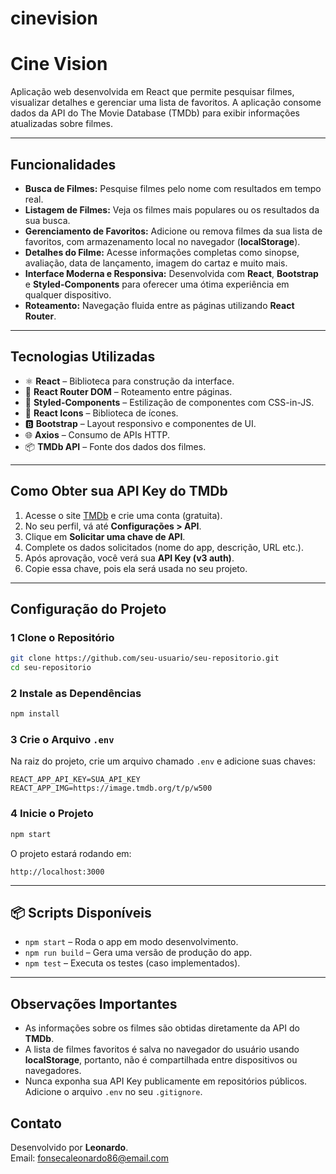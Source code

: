 # cinevision

# Cine Vision

Aplicação web desenvolvida em React que permite pesquisar filmes, visualizar detalhes e gerenciar uma lista de favoritos. A aplicação consome dados da API do The Movie Database (TMDb) para exibir informações atualizadas sobre filmes.

---

## Funcionalidades

- **Busca de Filmes:** Pesquise filmes pelo nome com resultados em tempo real.
-  **Listagem de Filmes:** Veja os filmes mais populares ou os resultados da sua busca.
-  **Gerenciamento de Favoritos:** Adicione ou remova filmes da sua lista de favoritos, com armazenamento local no navegador (**localStorage**).
-  **Detalhes do Filme:** Acesse informações completas como sinopse, avaliação, data de lançamento, imagem do cartaz e muito mais.
-  **Interface Moderna e Responsiva:** Desenvolvida com **React**, **Bootstrap** e **Styled-Components** para oferecer uma ótima experiência em qualquer dispositivo.
-  **Roteamento:** Navegação fluida entre as páginas utilizando **React Router**.

---

##  Tecnologias Utilizadas

- ⚛️ **React** – Biblioteca para construção da interface.
- 🔗 **React Router DOM** – Roteamento entre páginas.
- 🎨 **Styled-Components** – Estilização de componentes com CSS-in-JS.
- 🎥 **React Icons** – Biblioteca de ícones.
- 🅱️ **Bootstrap** – Layout responsivo e componentes de UI.
- 🌐 **Axios** – Consumo de APIs HTTP.
- 📦 **TMDb API** – Fonte dos dados dos filmes.

---

## Como Obter sua API Key do TMDb 

1. Acesse o site [TMDb](https://www.themoviedb.org/) e crie uma conta (gratuita).
2. No seu perfil, vá até **Configurações > API**.
3. Clique em **Solicitar uma chave de API**.
4. Complete os dados solicitados (nome do app, descrição, URL etc.).
5. Após aprovação, você verá sua **API Key (v3 auth)**.
6. Copie essa chave, pois ela será usada no seu projeto.

---

## Configuração do Projeto

### 1️ Clone o Repositório

```bash
git clone https://github.com/seu-usuario/seu-repositorio.git
cd seu-repositorio
```

### 2️ Instale as Dependências

```bash
npm install
```

### 3️ Crie o Arquivo `.env`

Na raiz do projeto, crie um arquivo chamado `.env` e adicione suas chaves:

```env
REACT_APP_API_KEY=SUA_API_KEY
REACT_APP_IMG=https://image.tmdb.org/t/p/w500
```

### 4️ Inicie o Projeto

```bash
npm start
```

O projeto estará rodando em:

```
http://localhost:3000
```
---

## 📦 Scripts Disponíveis

- `npm start` – Roda o app em modo desenvolvimento.
- `npm run build` – Gera uma versão de produção do app.
- `npm test` – Executa os testes (caso implementados).

---

## Observações Importantes

- As informações sobre os filmes são obtidas diretamente da API do **TMDb**.
- A lista de filmes favoritos é salva no navegador do usuário usando **localStorage**, portanto, não é compartilhada entre dispositivos ou navegadores.
- Nunca exponha sua API Key publicamente em repositórios públicos. Adicione o arquivo `.env` no seu `.gitignore`.

## Contato

Desenvolvido por **Leonardo**.  
Email: fonsecaleonardo86@email.com

